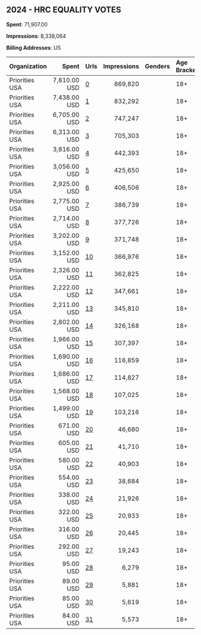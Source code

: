 ## 2024 - HRC EQUALITY VOTES 
**Spent**: 71,907.00

**Impressions**: 8,338,064

**Billing Addresses**: US

|Organization|Spent|Urls|Impressions|Genders|Age Brackets|Country Codes|
|:---|---:|:---|---:|:---|:---|:---|
|Priorities USA|7,810.00 USD|[0](https://www.snap.com/political-ads/asset/0ee18f84f131fbc6a703fa732680a17f8a045abd66924319b1cc12eb4e770f9d?mediaType=mp4)|869,820||18+|united states|
|Priorities USA|7,438.00 USD|[1](https://www.snap.com/political-ads/asset/79fff9b1b095887bbbcc216ba83ad6922b58faca0746d55d492e2793dbced300?mediaType=mp4)|832,292||18+|united states|
|Priorities USA|6,705.00 USD|[2](https://www.snap.com/political-ads/asset/3bbef0c794690467e543afaf922a606370d95003680053f5ab9048424ae869b6?mediaType=mp4)|747,247||18+|united states|
|Priorities USA|6,313.00 USD|[3](https://www.snap.com/political-ads/asset/74ec5ea977999288e1509c5afaa2ac6941918c7c49e66a38e05711140d60fb65?mediaType=mp4)|705,303||18+|united states|
|Priorities USA|3,816.00 USD|[4](https://www.snap.com/political-ads/asset/313cee6e5a56906e8a5ceebd604fb9bfd50181a30d9612504601d6343026a07c?mediaType=mp4)|442,393||18+|united states|
|Priorities USA|3,056.00 USD|[5](https://www.snap.com/political-ads/asset/f5ccb65ed8f0e24fdb1afebe3c6934c4fa9aac0b09c47bc41122d6aa2c03296d?mediaType=mp4)|425,650||18+|united states|
|Priorities USA|2,925.00 USD|[6](https://www.snap.com/political-ads/asset/9dc50e4d51e424cbfd9c730b2ba60c5db731ea7fbe0ac8044eaae78144b0c74e?mediaType=mp4)|406,506||18+|united states|
|Priorities USA|2,775.00 USD|[7](https://www.snap.com/political-ads/asset/43c815da9ccd7ae8579c15665b73e65cf9e2bffff683fbc90bd1b32e663d2556?mediaType=mp4)|386,739||18+|united states|
|Priorities USA|2,714.00 USD|[8](https://www.snap.com/political-ads/asset/81545f2efcd92868625595776963d07b47c74dc52fe9958428aa7e3160bf212e?mediaType=mp4)|377,726||18+|united states|
|Priorities USA|3,202.00 USD|[9](https://www.snap.com/political-ads/asset/fd9cabe697301f7c72453b02b92f61bfc9aa302aa8d136cedeaa0f66ffcb757f?mediaType=mp4)|371,748||18+|united states|
|Priorities USA|3,152.00 USD|[10](https://www.snap.com/political-ads/asset/dca4e4a5545f960a2c90dc3a32e37f6428ec72c89b362de77cdc9b5a31a07bf3?mediaType=mp4)|366,976||18+|united states|
|Priorities USA|2,326.00 USD|[11](https://www.snap.com/political-ads/asset/2f659e7ff06de8c4bbb724b556813af74c8d6d10af4bcfdce89fd50d77d9d00e?mediaType=mp4)|362,825||18+|united states|
|Priorities USA|2,222.00 USD|[12](https://www.snap.com/political-ads/asset/9d49ed3fbd37d590f7d087450ce9ad26d7866afb042f9f477afe3e37fb5a1a1e?mediaType=mp4)|347,661||18+|united states|
|Priorities USA|2,211.00 USD|[13](https://www.snap.com/political-ads/asset/097cb1702c62437ef38cb18c1200e345b29d566657f4cd0e1a424d2bec324492?mediaType=mp4)|345,810||18+|united states|
|Priorities USA|2,802.00 USD|[14](https://www.snap.com/political-ads/asset/03d175ba0ec705d7a6e8066c8a452fa507c7f5154cf24bce744c8d8931812be5?mediaType=mp4)|326,168||18+|united states|
|Priorities USA|1,966.00 USD|[15](https://www.snap.com/political-ads/asset/b02e167a47bc0af9593d163560f7e9e5702ba9a0218b7a4baa2f6022e1dd0399?mediaType=mp4)|307,397||18+|united states|
|Priorities USA|1,690.00 USD|[16](https://www.snap.com/political-ads/asset/79fff9b1b095887bbbcc216ba83ad6922b58faca0746d55d492e2793dbced300?mediaType=mp4)|116,859||18+|united states|
|Priorities USA|1,686.00 USD|[17](https://www.snap.com/political-ads/asset/0ee18f84f131fbc6a703fa732680a17f8a045abd66924319b1cc12eb4e770f9d?mediaType=mp4)|114,827||18+|united states|
|Priorities USA|1,568.00 USD|[18](https://www.snap.com/political-ads/asset/3bbef0c794690467e543afaf922a606370d95003680053f5ab9048424ae869b6?mediaType=mp4)|107,025||18+|united states|
|Priorities USA|1,499.00 USD|[19](https://www.snap.com/political-ads/asset/74ec5ea977999288e1509c5afaa2ac6941918c7c49e66a38e05711140d60fb65?mediaType=mp4)|103,216||18+|united states|
|Priorities USA|671.00 USD|[20](https://www.snap.com/political-ads/asset/9dc50e4d51e424cbfd9c730b2ba60c5db731ea7fbe0ac8044eaae78144b0c74e?mediaType=mp4)|46,680||18+|united states|
|Priorities USA|605.00 USD|[21](https://www.snap.com/political-ads/asset/f5ccb65ed8f0e24fdb1afebe3c6934c4fa9aac0b09c47bc41122d6aa2c03296d?mediaType=mp4)|41,710||18+|united states|
|Priorities USA|580.00 USD|[22](https://www.snap.com/political-ads/asset/43c815da9ccd7ae8579c15665b73e65cf9e2bffff683fbc90bd1b32e663d2556?mediaType=mp4)|40,903||18+|united states|
|Priorities USA|554.00 USD|[23](https://www.snap.com/political-ads/asset/81545f2efcd92868625595776963d07b47c74dc52fe9958428aa7e3160bf212e?mediaType=mp4)|38,684||18+|united states|
|Priorities USA|338.00 USD|[24](https://www.snap.com/political-ads/asset/b02e167a47bc0af9593d163560f7e9e5702ba9a0218b7a4baa2f6022e1dd0399?mediaType=mp4)|21,926||18+|united states|
|Priorities USA|322.00 USD|[25](https://www.snap.com/political-ads/asset/9d49ed3fbd37d590f7d087450ce9ad26d7866afb042f9f477afe3e37fb5a1a1e?mediaType=mp4)|20,933||18+|united states|
|Priorities USA|316.00 USD|[26](https://www.snap.com/political-ads/asset/2f659e7ff06de8c4bbb724b556813af74c8d6d10af4bcfdce89fd50d77d9d00e?mediaType=mp4)|20,445||18+|united states|
|Priorities USA|292.00 USD|[27](https://www.snap.com/political-ads/asset/097cb1702c62437ef38cb18c1200e345b29d566657f4cd0e1a424d2bec324492?mediaType=mp4)|19,243||18+|united states|
|Priorities USA|95.00 USD|[28](https://www.snap.com/political-ads/asset/fd9cabe697301f7c72453b02b92f61bfc9aa302aa8d136cedeaa0f66ffcb757f?mediaType=mp4)|6,279||18+|united states|
|Priorities USA|89.00 USD|[29](https://www.snap.com/political-ads/asset/dca4e4a5545f960a2c90dc3a32e37f6428ec72c89b362de77cdc9b5a31a07bf3?mediaType=mp4)|5,881||18+|united states|
|Priorities USA|85.00 USD|[30](https://www.snap.com/political-ads/asset/03d175ba0ec705d7a6e8066c8a452fa507c7f5154cf24bce744c8d8931812be5?mediaType=mp4)|5,619||18+|united states|
|Priorities USA|84.00 USD|[31](https://www.snap.com/political-ads/asset/313cee6e5a56906e8a5ceebd604fb9bfd50181a30d9612504601d6343026a07c?mediaType=mp4)|5,573||18+|united states|
